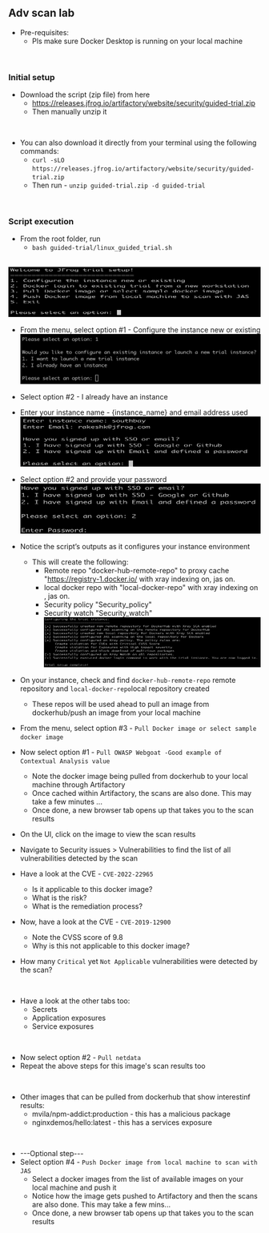 ## Adv scan lab
- Pre-requisites:
  - Pls make sure Docker Desktop is running on your local machine

<br/>

### Initial setup
- Download the script (zip file) from here  
    - https://releases.jfrog.io/artifactory/website/security/guided-trial.zip
    - Then manually unzip it

<br/>

- You can also download it directly from your terminal using the following commands: 
  - `curl -sLO https://releases.jfrog.io/artifactory/website/security/guided-trial.zip`
  - Then run - `unzip guided-trial.zip -d guided-trial`

<br/>

### Script execution
- From the root folder, run
  - `bash guided-trial/linux_guided_trial.sh`

<br/>
<img src="welcome_jas_trial.png" alt="welcome jas trial" width="600" height="100">
<br/>

- From the menu, select option #1 - Configure the instance new or existing
  <br/><img src="jas_select_option1.png" alt="jas option1" width="600" height="100">

- Select option #2 - I already have an instance
- Enter your instance name - {instance_name} and email address used
  <br/><img src="jas_enter_instance_name.png" alt="jas enter jpd name" width="600" height="100">
- Select option #2 and provide your password
  <br/><img src="jas_provide_jpd_creds.png" alt="jas provide jpd creds" width="600" height="100">
- Notice the script’s outputs as it configures your instance environment
  - This   will create the following:
    - Remote repo  "docker-hub-remote-repo" to proxy cache "https://registry-1.docker.io/ with xray indexing on, jas on.
    - local docker repo with "local-docker-repo"  with xray indexing on ,  jas on.
    - Security policy "Security_policy"
    - Security watch "Security_watch"
      <br/><img src="jas_configured_successfully.png" alt="jas configured successfully" width="600" height="100">
- On your instance, check and find `docker-hub-remote-repo` remote repository and `local-docker-repo`local repository created
  - These repos will be used ahead to pull an image from dockerhub/push an image from your local machine
- From the menu, select option #3 - `Pull Docker image or select sample docker image`
- Now select option #1 - `Pull OWASP Webgoat -Good example of Contextual Analysis value`
  - Note the docker image being pulled from dockerhub to your local machine through Artifactory
  - Once cached within Artifactory, the scans are also done. This may take a few minutes ...
  - Once done, a new browser tab opens up that takes you to the scan results
- On the UI, click on the image to view the scan results
- Navigate to Security issues > Vulnerabilities to find the list of all vulnerabilities detected by the scan
- Have a look at the CVE - `CVE-2022-22965`
  - Is it applicable to this docker image?
  - What is the risk?
  - What is the remediation process?
- Now, have a look at the CVE - `CVE-2019-12900`
  - Note the CVSS score of 9.8
  - Why is this not applicable to this docker image?
- How many `Critical` yet `Not Applicable` vulnerabilities were detected by the scan?

<br/>

- Have a look at the other tabs too:
  - Secrets
  - Application exposures
  - Service exposures

<br/>

- Now select option #2 - `Pull netdata`
- Repeat the above steps for this image's scan results too

<br/>

- Other images that can be pulled from dockerhub that show interestinf results:
  - mvila/npm-addict:production - this has a malicious package
  - nginxdemos/hello:latest - this has a services exposure

<br/>

- ---Optional step---
- Select option #4 - `Push Docker image from local machine to scan with JAS`
  - Select a docker images from the list of available images on your local machine and push it
  - Notice how the image gets pushed to Artifactory and then the scans are also done. This may take a few mins...
  - Once done, a new browser tab opens up that takes you to the scan results



